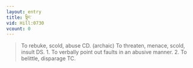 ```yaml
---
layout: entry
title: སྟིང་
vid: Hill:0730
vcount: 0
---
```

> To rebuke, scold, abuse CD\. (archaic) To threaten, menace, scold, insult DS\. 1\. To verbally point out faults in an abusive manner\. 2\. To belittle, disparage TC\.


